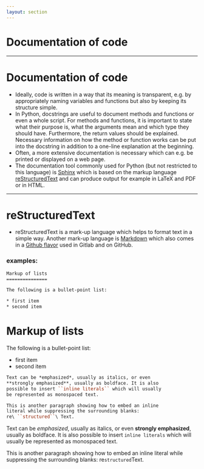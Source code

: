 ```yaml
---
layout: section
---
```


# Documentation of code

---

# Documentation of code

* Ideally, code is written in a way that its meaning is transparent, e.g. by appropriately naming
  variables and functions but also by keeping its structure simple.
* In Python, docstrings are useful to document methods and functions or even a whole script. For
  methods and functions, it is important to state what their purpose is, what the arguments mean
  and which type they should have. Furthermore, the return values should be explained. Necessary
  information on how the method or function works can be put into the docstring in addition to a
  one-line explanation at the beginning.
* Often, a more extensive documentation is necessary which can e.g. be printed or displayed on a
  web page.
* The documentation tool commonly used for Python (but not restricted to this language) is
  [Sphinx](https://www.sphinx-doc.org/) which is based on the markup language
  [reStructuredText](http://docutils.sourceforge.net/rst.html) and can produce output for
  example in LaTeX and PDF or in HTML.

---

# reStructuredText

* reStructuredText is a mark-up language which helps to format text in a simple way. Another
  mark-up language is [Markdown](https://www.markdownguide.org/) which also comes in a [Github
  flavor](https://docs.github.com/de/get-started/writing-on-github/getting-started-with-writing-and-formatting-on-github/basic-writing-and-formatting-syntax) used in Gitlab and on GitHub.

### examples:

<div class="grid grid-cols-[50%_1fr] gap-8"><div>

```rst
Markup of lists
===============

The following is a bullet-point list:

* first item
* second item
```

</div><div>

<h1>Markup of lists</h1>
<p>The following is a bullet-point list:</p>
<ul>
 <li>first item</li>
 <li>second item</li>
</ul>

</div></div>

<div class="grid grid-cols-[50%_1fr] gap-8"><div>

```rst
Text can be *emphasized*, usually as italics, or even
**strongly emphasized**, usually as boldface. It is also
possible to insert ``inline literals`` which will usually
be represented as monospaced text.

This is another paragraph showing how to embed an inline
literal while suppressing the surrounding blanks:
re\ ``structured``\ Text.
```

</div><div>

Text can be <em>emphasized</em>, usually as italics, or even <strong>strongly emphasized</strong>,
usually as boldface. It is also possible to insert <code>inline literals</code> which
will usually be represented as monospaced text.

This is another paragraph showing how to embed an inline literal while
suppressing the surrounding blanks: re<code>structured</code>Text.

</div></div>

